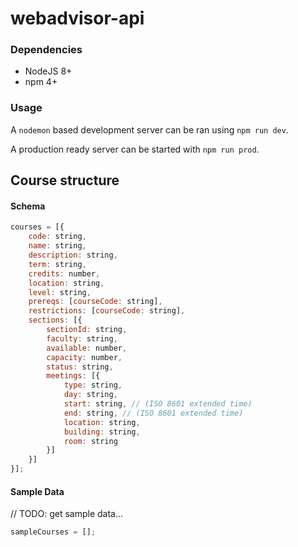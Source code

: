 # webadvisor-api

### Dependencies
- NodeJS 8+
- npm 4+

### Usage
A `nodemon` based development server can be ran using `npm run dev`.

A production ready server can be started with `npm run prod`.

Course structure
----------------
#### Schema
```javascript
courses = [{
    code: string,
    name: string,
    description: string,
    term: string,
    credits: number,
    location: string,
    level: string,
    prereqs: [courseCode: string],
    restrictions: [courseCode: string],
    sections: [{
        sectionId: string,
        faculty: string,
        available: number,
        capacity: number,
        status: string,
        meetings: [{
            type: string,
            day: string,
            start: string, // (ISO 8601 extended time)
            end: string, // (ISO 8601 extended time)
            location: string,
            building: string,
            room: string
        }]
    }]
}];
```

#### Sample Data
// TODO: get sample data...
```javascript
sampleCourses = [];
```
